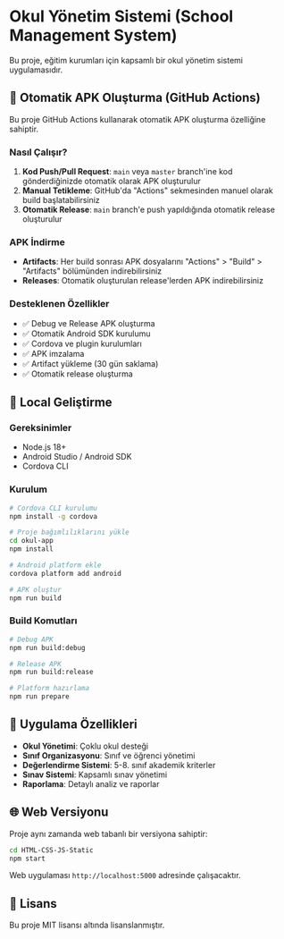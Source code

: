 # Okul Yönetim Sistemi (School Management System)

Bu proje, eğitim kurumları için kapsamlı bir okul yönetim sistemi uygulamasıdır.

## 🚀 Otomatik APK Oluşturma (GitHub Actions)

Bu proje GitHub Actions kullanarak otomatik APK oluşturma özelliğine sahiptir.

### Nasıl Çalışır?

1. **Kod Push/Pull Request**: `main` veya `master` branch'ine kod gönderdiğinizde otomatik olarak APK oluşturulur
2. **Manual Tetikleme**: GitHub'da "Actions" sekmesinden manuel olarak build başlatabilirsiniz
3. **Otomatik Release**: `main` branch'e push yapıldığında otomatik release oluşturulur

### APK İndirme

- **Artifacts**: Her build sonrası APK dosyalarını "Actions" > "Build" > "Artifacts" bölümünden indirebilirsiniz
- **Releases**: Otomatik oluşturulan release'lerden APK indirebilirsiniz

### Desteklenen Özellikler

- ✅ Debug ve Release APK oluşturma
- ✅ Otomatik Android SDK kurulumu
- ✅ Cordova ve plugin kurulumları
- ✅ APK imzalama
- ✅ Artifact yükleme (30 gün saklama)
- ✅ Otomatik release oluşturma

## 🔧 Local Geliştirme

### Gereksinimler

- Node.js 18+
- Android Studio / Android SDK
- Cordova CLI

### Kurulum

```bash
# Cordova CLI kurulumu
npm install -g cordova

# Proje bağımlılıklarını yükle
cd okul-app
npm install

# Android platform ekle
cordova platform add android

# APK oluştur
npm run build
```

### Build Komutları

```bash
# Debug APK
npm run build:debug

# Release APK  
npm run build:release

# Platform hazırlama
npm run prepare
```

## 📱 Uygulama Özellikleri

- **Okul Yönetimi**: Çoklu okul desteği
- **Sınıf Organizasyonu**: Sınıf ve öğrenci yönetimi
- **Değerlendirme Sistemi**: 5-8. sınıf akademik kriterler
- **Sınav Sistemi**: Kapsamlı sınav yönetimi
- **Raporlama**: Detaylı analiz ve raporlar

## 🌐 Web Versiyonu

Proje aynı zamanda web tabanlı bir versiyona sahiptir:

```bash
cd HTML-CSS-JS-Static
npm start
```

Web uygulaması `http://localhost:5000` adresinde çalışacaktır.

## 📄 Lisans

Bu proje MIT lisansı altında lisanslanmıştır.